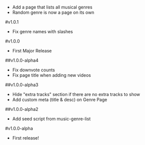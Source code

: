 
- Add a page that lists all musical genres
- Random genre is now a page on its own

#v1.0.1

- Fix genre names with slashes

#v1.0.0

- First Major Release

##v1.0.0-alpha4

- Fix downvote counts
- Fix page title when adding new videos

##v1.0.0-alpha3

- Hide "extra tracks" section if there are no extra tracks to show
- Add custom meta (title & desc) on Genre Page

##v1.0.0-alpha2

- Add seed script from music-genre-list

#v1.0.0-alpha

- First release!
